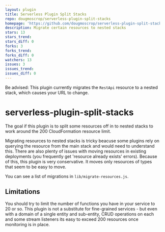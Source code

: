 ```yaml
---
layout: plugin
title: Serverless Plugin Split Stacks
repo: dougmoscrop/serverless-plugin-split-stacks
homepage: 'https://github.com/dougmoscrop/serverless-plugin-split-stacks'
description: Migrate certain resources to nested stacks
stars: 13
stars_trend: 
stars_diff: 0
forks: 3
forks_trend: 
forks_diff: 0
watchers: 13
issues: 3
issues_trend: 
issues_diff: 0
---
```



Be advised: This plugin currently migrates the `RestApi` resource to a nested stack, which causes your URL to change.

# serverless-plugin-split-stacks

The goal if this plugin is to split some resources off in to nested stacks to work around the 200 CloudFormation resource limit.

Migrating resources to nested stacks is tricky beacuse some plugins rely on querying the resource from the main stack and would need to understand this. There are also plenty of issues with moving resources in existing deployments (you frequently get 'resource already exists' errors). Because of this, this plugin is very conservative. It moves only resources of types that seem to be easy to move.

You can see a list of migrations in `lib/migrate-resources.js`.

## Limitations

You should try to limit the number of functions you have in your service to 20 or so. This plugin is not a substitute for fine-grained services - but even with a domain of a single entity and sub-entity, CRUD operations on each and some stream listeners its easy to exceed 200 resources once monitoring is in place.
